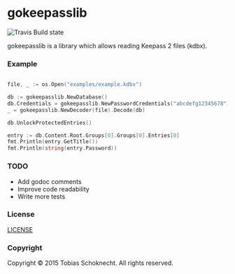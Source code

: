 gokeepasslib
============

![Travis Build state](https://api.travis-ci.org/tobischo/gokeepasslib.svg)

gokeepasslib is a library which allows reading Keepass 2 files (kdbx).

### Example

```go

file, _ := os.Open("examples/example.kdbx")

db := gokeepasslib.NewDatabase()
db.Credentials = gokeepasslib.NewPasswordCredentials("abcdefg12345678")
_ = gokeepasslib.NewDecoder(file).Decode(db)

db.UnlockProtectedEntries()

entry := db.Content.Root.Groups[0].Groups[0].Entries[0]
fmt.Println(entry.GetTitle())
fmt.Println(string(entry.Password))

```

### TODO

* Add godoc comments
* Improve code readability
* Write more tests

### License
[LICENSE](LICENSE.md)

### Copyright
Copyright &copy; 2015 Tobias Schoknecht. All rights reserved.
